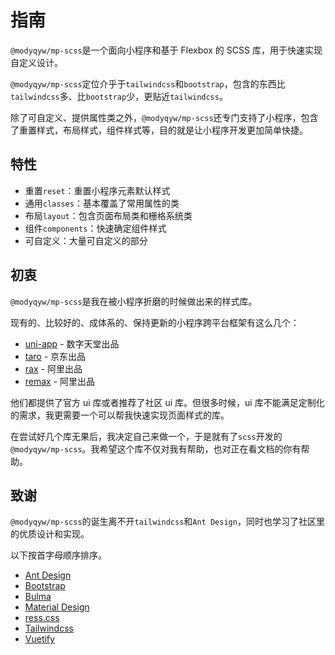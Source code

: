 # 指南

`@modyqyw/mp-scss`是一个面向小程序和基于 Flexbox 的 SCSS 库，用于快速实现自定义设计。

`@modyqyw/mp-scss`定位介乎于`tailwindcss`和`bootstrap`，包含的东西比`tailwindcss`多、比`bootstrap`少，更贴近`tailwindcss`。

除了可自定义、提供属性类之外，`@modyqyw/mp-scss`还专门支持了小程序，包含了重置样式，布局样式，组件样式等，目的就是让小程序开发更加简单快捷。

## 特性

- 重置`reset`：重置小程序元素默认样式
- 通用`classes`：基本覆盖了常用属性的类
- 布局`layout`：包含页面布局类和栅格系统类
- 组件`components`：快速确定组件样式
- 可自定义：大量可自定义的部分

## 初衷

`@modyqyw/mp-scss`是我在被小程序折磨的时候做出来的样式库。

现有的、比较好的、成体系的、保持更新的小程序跨平台框架有这么几个：

- [uni-app](https://uniapp.dcloud.io/) - 数字天堂出品
- [taro](https://taro.aotu.io/) - 京东出品
- [rax](https://rax.js.org/) - 阿里出品
- [remax](https://remaxjs.org/) - 阿里出品

他们都提供了官方 ui 库或者推荐了社区 ui 库。但很多时候，ui 库不能满足定制化的需求，我更需要一个可以帮我快速实现页面样式的库。

在尝试好几个库无果后，我决定自己来做一个，于是就有了`scss`开发的`@modyqyw/mp-scss`。我希望这个库不仅对我有帮助，也对正在看文档的你有帮助。

## 致谢

`@modyqyw/mp-scss`的诞生离不开`tailwindcss`和`Ant Design`，同时也学习了社区里的优质设计和实现。

以下按首字母顺序排序。

- [Ant Design](https://ant.design/)
- [Bootstrap](https://getbootstrap.com/)
- [Bulma](https://bulma.io/)
- [Material Design](https://material.io/)
- [ress.css](https://ress-css.surge.sh/)
- [Tailwindcss](https://tailwindcss.com/)
- [Vuetify](https://vuetifyjs.com/)
